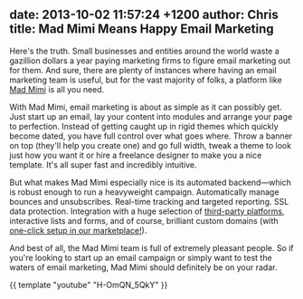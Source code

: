 date: 2013-10-02 11:57:24 +1200
author: Chris
title: Mad Mimi Means Happy Email Marketing
----

<!-- excerpt -->

Here's the truth. Small businesses and entities around the world waste a gazillion dollars a year paying marketing firms to figure email marketing out for them. And sure, there are plenty of instances where having an email marketing team is useful, but for the vast majority of folks, a platform like [Mad Mimi][1] is all you need. 

<!-- /excerpt -->

With Mad Mimi, email marketing is about as simple as it can possibly get. Just start up an email, lay your content into modules and arrange your page to perfection. Instead of getting caught up in rigid themes which quickly become dated, you have full control over what goes where. Throw a banner on top (they'll help you create one) and go full width, tweak a theme to look just how you want it or hire a freelance designer to make you a nice template. It's all super fast and incredibly intuitive. 

But what makes Mad Mimi especially nice is its automated backend—which is robust enough to run a heavyweight campaign. Automatically manage bounces and unsubscribes. Real-time tracking and targeted reporting. SSL data protection. Integration with a huge selection of [third-party platforms][2], interactive lists and forms, and of course, brilliant custom domains (with [one-click setup in our marketplace!][3]).  

And best of all, the Mad Mimi team is full of extremely pleasant people. So if you're looking to start up an email campaign or simply want to test the waters of email marketing, Mad Mimi should definitely be on your radar.

{{ template "youtube" "H-OmQN_5QkY" }}

[1]: https://madmimi.com/
[2]: https://madmimi.com/integrations
[3]: https://iwantmyname.com/services/marketing/madmimi-newsletter-custom-domain
